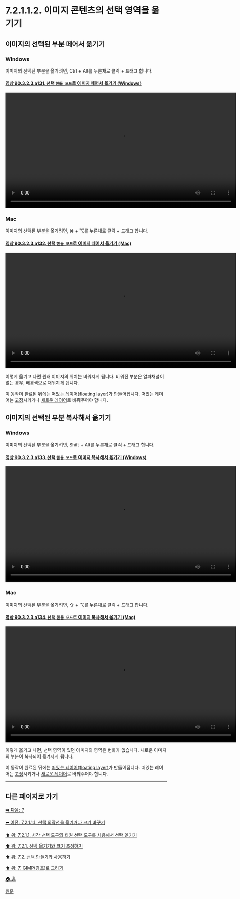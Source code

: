 # 7.2.1.1.2. 이미지 콘텐츠의 선택 영역을 옮기기

## 이미지의 선택된 부분 떼어서 옮기기

### Windows
이미지의 선택된 부분을 옮기려면, Ctrl + Alt를 누른채로 클릭 + 드래그 합니다.

#### [영상 90.3.2.3.a131. 선택 `핸들 모드`로 이미지 떼어서 옮기기 (Windows)](https://wonder13662.github.io/gimp/2.10.36_ko/90-03-02-tool_iconx-03-rectangle_select.html#%EC%98%81%EC%83%81-90323a131-%EC%84%A0%ED%83%9D-%ED%95%B8%EB%93%A4-%EB%AA%A8%EB%93%9C%EB%A1%9C-%EC%9D%B4%EB%AF%B8%EC%A7%80-%EB%96%BC%EC%96%B4%EC%84%9C-%EC%98%AE%EA%B8%B0%EA%B8%B0-windows)
<video controls="controls" width="720" src="https://github.com/wonder13662/gimp/assets/15767104/91f98102-d20f-4c2a-8e55-8053db29855b"></video>

### Mac
이미지의 선택된 부분을 옮기려면, ⌘ + ⌥를 누른채로 클릭 + 드래그 합니다.

#### [영상 90.3.2.3.a132. 선택 `핸들 모드`로 이미지 떼어서 옮기기 (Mac)](https://wonder13662.github.io/gimp/2.10.36_ko/90-03-02-tool_iconx-03-rectangle_select.html#%EC%98%81%EC%83%81-90323a132-%EC%84%A0%ED%83%9D-%ED%95%B8%EB%93%A4-%EB%AA%A8%EB%93%9C%EB%A1%9C-%EC%9D%B4%EB%AF%B8%EC%A7%80-%EB%96%BC%EC%96%B4%EC%84%9C-%EC%98%AE%EA%B8%B0%EA%B8%B0-mac)
<video controls="controls" width="720" src="https://github.com/wonder13662/gimp/assets/15767104/3ae6839a-940b-4d2f-87ee-9f604178aaa7"></video>

이렇게 옮기고 나면 원래 이미지의 위치는 비워지게 됩니다. 비워진 부분은 알파채널이 없는 경우, 배경색으로 채워지게 됩니다. 

이 동작이 완료된 뒤에는 [떠있는 레이어(floating layer)](./16-04-05-float.md)가 만들어집니다. 떠있는 레이어는 [고정](./16-04-05-float.md)시키거나 [새로운 레이어](./16-07-02-new-layer.md)로 바꿔주어야 합니다.

## 이미지의 선택된 부분 복사해서 옮기기

### Windows
이미지의 선택된 부분을 옮기려면, Shift + Alt를 누른채로 클릭 + 드래그 합니다.

#### [영상 90.3.2.3.a133. 선택 `핸들 모드`로 이미지 복사해서 옮기기 (Windows)](https://wonder13662.github.io/gimp/2.10.36_ko/90-03-02-tool_iconx-03-rectangle_select.html#%EC%98%81%EC%83%81-90323a133-%EC%84%A0%ED%83%9D-%ED%95%B8%EB%93%A4-%EB%AA%A8%EB%93%9C%EB%A1%9C-%EC%9D%B4%EB%AF%B8%EC%A7%80-%EB%B3%B5%EC%82%AC%ED%95%B4%EC%84%9C-%EC%98%AE%EA%B8%B0%EA%B8%B0-windows)
<video controls="controls" width="720" src="https://github.com/wonder13662/gimp/assets/15767104/f073dc29-cfdb-432c-973a-758a043d3629"></video>

### Mac
이미지의 선택된 부분을 옮기려면, ⇧ + ⌥를 누른채로 클릭 + 드래그 합니다.

#### [영상 90.3.2.3.a134. 선택 `핸들 모드`로 이미지 복사해서 옮기기 (Mac)](https://wonder13662.github.io/gimp/2.10.36_ko/90-03-02-tool_iconx-03-rectangle_select.html#%EC%98%81%EC%83%81-90323a134-%EC%84%A0%ED%83%9D-%ED%95%B8%EB%93%A4-%EB%AA%A8%EB%93%9C%EB%A1%9C-%EC%9D%B4%EB%AF%B8%EC%A7%80-%EB%B3%B5%EC%82%AC%ED%95%B4%EC%84%9C-%EC%98%AE%EA%B8%B0%EA%B8%B0-mac)
<video controls="controls" width="720" src="https://github.com/wonder13662/gimp/assets/15767104/f4aec06c-3ffd-4c8a-82b2-7d92a5b9af61"></video>

이렇게 옮기고 나면, 선택 영역이 있던 이미지의 영역은 변화가 없습니다. 새로운 이미지의 부분이 복사되어 옮겨지게 됩니다.

이 동작이 완료된 뒤에는 [떠있는 레이어(floating layer)](./16-04-05-float.md)가 만들어집니다. 떠있는 레이어는 [고정](./16-04-05-float.md)시키거나 [새로운 레이어](./16-07-02-new-layer.md)로 바꿔주어야 합니다.

***

## 다른 페이지로 가기
[➡️ 다음: ?]()

[⬅️ 이전: 7.2.1.1.1. 선택 외곽선을 옮기거나 크기 바꾸기](./07-02-01-moving-or-resizing-a-selectionx-01-moving_selections_using_the_rectangle_and_ellipse_select_toolsx-01-moving_and_resizing_the_selection_outline.md)

[⬆️ 위: 7.2.1.1. 사각 선택 도구와 타원 선택 도구를 사용해서 선택 옮기기](./07-02-01-moving-or-resizing-a-selection.md)

[⬆️ 위: 7.2.1. 선택 옮기기와 크기 조정하기](./07-02-01-moving-or-resizing-a-selection.md)

[⬆️ 위: 7.2. 선택 만들기와 사용하기](./07-02-00-creating-and-using-selections.md)

[⬆️ 위: 7. GIMP(김프)로 그리기](./07-00-painting-with-gimp.md)

[🏠 홈](./00-home.md)

[원문](https://docs.gimp.org/2.10/ko/gimp-using-selections.html#idm3940)
